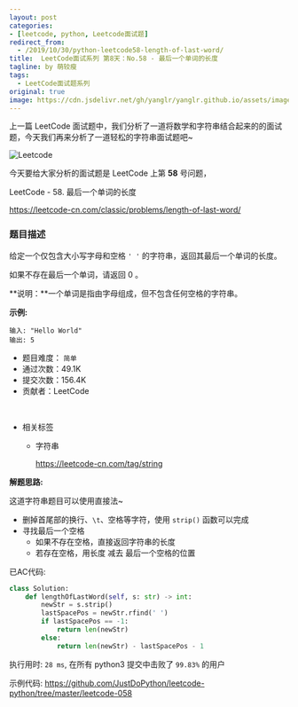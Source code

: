 ```yaml
---
layout: post
categories: 
- [leetcode, python, Leetcode面试题]
redirect_from:
  - /2019/10/30/python-leetcode58-length-of-last-word/
title:  LeetCode面试系列 第8天：No.58 - 最后一个单词的长度
tagline: by 萌较瘦
tags: 
  - LeetCode面试题系列
original: true
image: https://cdn.jsdelivr.net/gh/yanglr/yanglr.github.io/assets/images/public/LeetCode.png
---
```


上一篇 LeetCode 面试题中，我们分析了一道将数学和字符串结合起来的的面试题，今天我们再来分析了一道轻松的字符串面试题吧~

<!--more-->

![Leetcode](//cdn.jsdelivr.net/gh/yanglr/yanglr.github.io/assets/images/public/LeetCode.png)

今天要给大家分析的面试题是 LeetCode 上第 **58** 号问题，

LeetCode -  58. 最后一个单词的长度

<https://leetcode-cn.com/classic/problems/length-of-last-word/>

### 题目描述

给定一个仅包含大小写字母和空格 `' '` 的字符串，返回其最后一个单词的长度。

如果不存在最后一个单词，请返回 0 。

**说明：**一个单词是指由字母组成，但不包含任何空格的字符串。

**示例:**

```
输入: "Hello World"
输出: 5
```

- 题目难度： `简单`
- 通过次数：49.1K
- 提交次数：156.4K
- 贡献者：LeetCode

<br>

- 相关标签 

  - 字符串

    <https://leetcode-cn.com/tag/string>

**解题思路:**

这道字符串题目可以使用直接法~

- 删掉首尾部的换行、`\t`、空格等字符，使用 `strip()` 函数可以完成
- 寻找最后一个空格
  - 如果不存在空格，直接返回字符串的长度
  - 若存在空格，用长度 减去 最后一个空格的位置

已AC代码:

```python
class Solution:
    def lengthOfLastWord(self, s: str) -> int: 
        newStr = s.strip()       
        lastSpacePos = newStr.rfind(' ')
        if lastSpacePos == -1:
            return len(newStr)
        else:
            return len(newStr) - lastSpacePos - 1
```

执行用时: `28 ms`, 在所有 python3 提交中击败了 `99.83%` 的用户

示例代码: <https://github.com/JustDoPython/leetcode-python/tree/master/leetcode-058>
